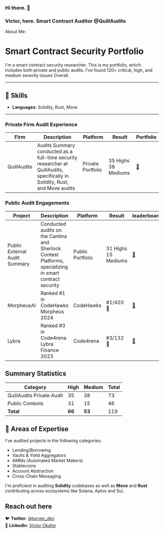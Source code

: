 ### Hi there. 👋 

### Victor, here. Smart Contract Auditor @QuillAudits
 
About Me:

# Smart Contract Security Portfolio

I'm a smart contract security researcher. This is my portfolio, which includes both private and public audits. I've found 120+ critical, high, and medium severity issues Overall.

---
## 🧠 Skills

- **Languages**: Solidity, Rust, Move

---

### Private Firm Audit Experience

| Firm | Description | Platform | Result | Portfolio |
|--------|-------------|----------|--------|--------|
| QuillAudits | Audits Summary conducted as a full-time security researcher at QuillAudits, specifically in Solidity, Rust, and Move audits | Private Portfolio | 35 Highs 38 Mediums | [📄](https://www.quillaudits.com/auditors/turvec) |


### Public Audit Engagements

| Project | Description | Platform | Result | leaderboard |
|--------|-------------|----------|--------|--------|
| Public External Audit Summary | Conducted audits on the Cantina and Sherlock Contest Platforms, specializing in smart contract security | Public Portfolio | 31 Highs 15 Mediums | [📄](https://audits.sherlock.xyz/watson/turvec) |
| MorpheusAI | Ranked #1 in CodeHawks Morpheus 2024 | CodeHawks | #1/420 🥇 | [📄](https://codehawks.cyfrin.io/c/2024-01-Morpheus/results?lt=contest&page=1&sc=reward&sj=reward&t=leaderboard) |
| Lybra | Ranked #3 in Code4rena Lybra Finance 2023 | Code4rena | #3/132 🥉 | [📄](https://code4rena.com/audits/2023-06-lybra-finance#top) |

## Summary Statistics

| Category | High | Medium | Total |
|----------|------|--------|-------|
| QuillAudits Private Audit | 35 | 38 | 73 |
| Public Contests | 31 | 15 | 46 |
| **Total** | **66** | **53** | 119 |

## 🔐 Areas of Expertise

I've audited projects in the following categories:

- Lending/Borrowing
- Vaults & Yield Aggregators
- AMMs (Automated Market Makers)
- Stablecoins
- Account Abstraction
- Cross-Chain Messaging

I'm proficient in auditing **Solidity** codebases as well as **Move** and **Rust** contributing across ecosystems like Solana, Aptos and Sui.

## Reach out here

🐦 **Twitter**: [@turvec_dev](https://x.com/turvec_dev)  
💼 **LinkedIn**: [Victor Okafor](https://www.linkedin.com/in/victor-okafor-blockchaindev/)  

